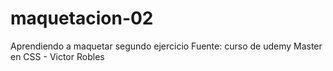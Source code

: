 # maquetacion-02
Aprendiendo a maquetar segundo ejercicio
Fuente: curso de udemy Master en CSS - Victor Robles
